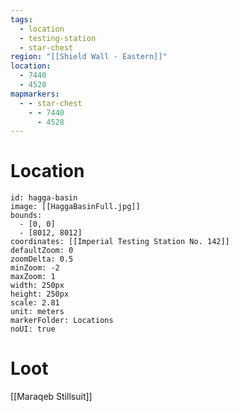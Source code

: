 ```yaml
---
tags:
  - location
  - testing-station
  - star-chest
region: "[[Shield Wall - Eastern]]"
location:
  - 7440
  - 4528
mapmarkers:
  - - star-chest
    - - 7440
      - 4528
---
```

# Location
```leaflet
id: hagga-basin
image: [[HaggaBasinFull.jpg]]
bounds:
  - [0, 0]
  - [8012, 8012]
coordinates: [[Imperial Testing Station No. 142]]
defaultZoom: 0
zoomDelta: 0.5
minZoom: -2
maxZoom: 1
width: 250px
height: 250px
scale: 2.81
unit: meters
markerFolder: Locations
noUI: true
```
# Loot
[[Maraqeb Stillsuit]]